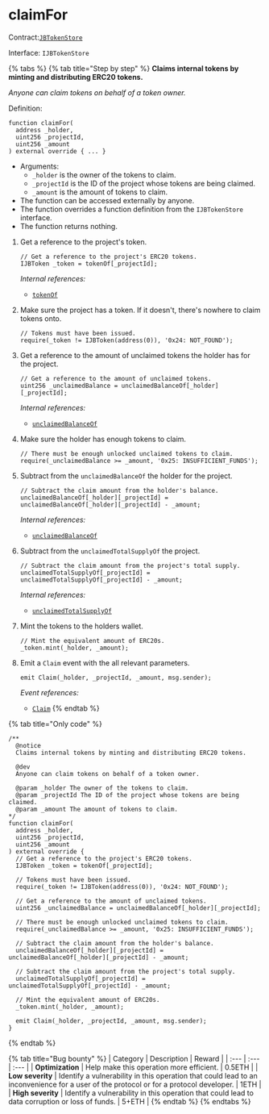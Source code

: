 # claimFor

Contract:[`JBTokenStore`](../)​‌

Interface: `IJBTokenStore`

{% tabs %}
{% tab title="Step by step" %}
**Claims internal tokens by minting and distributing ERC20 tokens.**

_Anyone can claim tokens on behalf of a token owner._

Definition:

```solidity
function claimFor(
  address _holder,
  uint256 _projectId,
  uint256 _amount
) external override { ... }
```

* Arguments:
  * `_holder` is the owner of the tokens to claim.
  * `_projectId` is the ID of the project whose tokens are being claimed.
  * `_amount` is the amount of tokens to claim.
* The function can be accessed externally by anyone. 
* The function overrides a function definition from the `IJBTokenStore` interface.
* The function returns nothing.



1. Get a reference to the project's token.  

   ```solidity
   // Get a reference to the project's ERC20 tokens.
   IJBToken _token = tokenOf[_projectId];
   ```

   _Internal references:_

   * [`tokenOf`](../properties/tokenof.md)


2. Make sure the project has a token. If it doesn't, there's nowhere to claim tokens onto.

   ```solidity
   // Tokens must have been issued.
   require(_token != IJBToken(address(0)), '0x24: NOT_FOUND');
   ```

3. Get a reference to the amount of unclaimed tokens the holder has for the project.

   ```solidity
   // Get a reference to the amount of unclaimed tokens.
   uint256 _unclaimedBalance = unclaimedBalanceOf[_holder][_projectId];
   ```

   _Internal references:_

   * [`unclaimedBalanceOf`](../properties/unclaimedbalanceof.md)


4. Make sure the holder has enough tokens to claim.

   ```solidity
   // There must be enough unlocked unclaimed tokens to claim.
   require(_unclaimedBalance >= _amount, '0x25: INSUFFICIENT_FUNDS');
   ```


5. Subtract from the `unclaimedBalanceOf` the holder for the project. 

   ```solidity
   // Subtract the claim amount from the holder's balance.
   unclaimedBalanceOf[_holder][_projectId] = unclaimedBalanceOf[_holder][_projectId] - _amount;
   ```

   _Internal references:_

   * [`unclaimedBalanceOf`](../properties/unclaimedbalanceof.md)


6. Subtract from the `unclaimedTotalSupplyOf` the project. 

   ```solidity
   // Subtract the claim amount from the project's total supply.
   unclaimedTotalSupplyOf[_projectId] = unclaimedTotalSupplyOf[_projectId] - _amount;
   ```

   _Internal references:_

   * [`unclaimedTotalSupplyOf`](../properties/unclaimedtotalsupplyof.md)


7. Mint the tokens to the holders wallet.

   ```solidity
   // Mint the equivalent amount of ERC20s.
   _token.mint(_holder, _amount);
   ```


8. Emit a `Claim` event with the all relevant parameters.

    ```solidity
    emit Claim(_holder, _projectId, _amount, msg.sender);
    ```

    _Event references:_

    * [`Claim`](../events/claim.md)
{% endtab %}

{% tab title="Only code" %}
```solidity
/**
  @notice 
  Claims internal tokens by minting and distributing ERC20 tokens.

  @dev
  Anyone can claim tokens on behalf of a token owner.

  @param _holder The owner of the tokens to claim.
  @param _projectId The ID of the project whose tokens are being claimed.
  @param _amount The amount of tokens to claim.
*/
function claimFor(
  address _holder,
  uint256 _projectId,
  uint256 _amount
) external override {
  // Get a reference to the project's ERC20 tokens.
  IJBToken _token = tokenOf[_projectId];

  // Tokens must have been issued.
  require(_token != IJBToken(address(0)), '0x24: NOT_FOUND');

  // Get a reference to the amount of unclaimed tokens.
  uint256 _unclaimedBalance = unclaimedBalanceOf[_holder][_projectId];

  // There must be enough unlocked unclaimed tokens to claim.
  require(_unclaimedBalance >= _amount, '0x25: INSUFFICIENT_FUNDS');

  // Subtract the claim amount from the holder's balance.
  unclaimedBalanceOf[_holder][_projectId] = unclaimedBalanceOf[_holder][_projectId] - _amount;

  // Subtract the claim amount from the project's total supply.
  unclaimedTotalSupplyOf[_projectId] = unclaimedTotalSupplyOf[_projectId] - _amount;

  // Mint the equivalent amount of ERC20s.
  _token.mint(_holder, _amount);

  emit Claim(_holder, _projectId, _amount, msg.sender);
}
```
{% endtab %}

{% tab title="Bug bounty" %}
| Category | Description | Reward |
| :--- | :--- | :--- |
| **Optimization** | Help make this operation more efficient. | 0.5ETH |
| **Low severity** | Identify a vulnerability in this operation that could lead to an inconvenience for a user of the protocol or for a protocol developer. | 1ETH |
| **High severity** | Identify a vulnerability in this operation that could lead to data corruption or loss of funds. | 5+ETH |
{% endtab %}
{% endtabs %}

